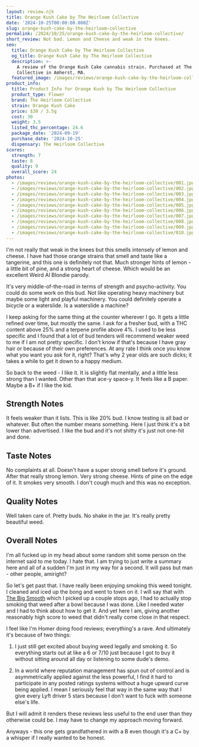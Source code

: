 ```yaml
---
layout: review.njk
title: Orange Kush Cake by The Heirloom Collective
date: '2024-10-25T00:00:00.000Z'
slug: orange-kush-cake-by-the-heirloom-collective
permalink: /2024/10/25/orange-kush-cake-by-the-heirloom-collective/
short_review: Not bad. Lemon and Cheese and weak in the knees.
seo:
  title: Orange Kush Cake by The Heirloom Collective
  og_title: Orange Kush Cake by The Heirloom Collective
  description: >-
    A review of the Orange Kush Cake cannabis strain. Purchased at The Heirloom
    Collective in Amherst, MA.
  featured_image: /images/reviews/orange-kush-cake-by-the-heirloom-collective/005.jpg
product_info:
  title: Product Info for Orange Kush by The Heirloom Collective
  product_type: Flower
  brand: The Heirloom Collective
  strain: Orange Kush Cake
  price: $30 / 3.5g
  cost: 30
  weight: 3.5
  listed_thc_percentage: 24.6
  package_date: '2024-09-19'
  purchase_date: '2024-10-25'
  dispensary: The Heirloom Collective
scores:
  strength: 7
  taste: 8
  quality: 9
  overall_score: 24
photos:
  - /images/reviews/orange-kush-cake-by-the-heirloom-collective/001.jpg
  - /images/reviews/orange-kush-cake-by-the-heirloom-collective/002.jpg
  - /images/reviews/orange-kush-cake-by-the-heirloom-collective/003.jpg
  - /images/reviews/orange-kush-cake-by-the-heirloom-collective/004.jpg
  - /images/reviews/orange-kush-cake-by-the-heirloom-collective/005.jpg
  - /images/reviews/orange-kush-cake-by-the-heirloom-collective/006.jpg
  - /images/reviews/orange-kush-cake-by-the-heirloom-collective/007.jpg
  - /images/reviews/orange-kush-cake-by-the-heirloom-collective/008.jpg
  - /images/reviews/orange-kush-cake-by-the-heirloom-collective/009.jpg
  - /images/reviews/orange-kush-cake-by-the-heirloom-collective/010.jpg
---
```


I'm not really that weak in the knees but this smells intensely of lemon and cheese. I have had those orange strains that smell and taste like a tangerine, and this one is definitely not that. Much stronger hints of lemon - a little bit of pine, and a strong heart of cheese. Which would be an excellent Weird Al Blondie parody.

It's very middle-of-the-road in terms of strength and psycho-activity. You could do some work on this bud. Not like operating heavy machinery but maybe some light and playful machinery. You could definitely operate a bicycle or a waterslide. Is a waterslide a machine?

I keep asking for the same thing at the counter wherever I go. It gets a little refined over time, but mostly the same. I ask for a fresher bud, with a THC content above 25% and a terpene profile above 4%. I used to be less specific and I found that a lot of bud tenders will recommend weaker weed to me if I am not pretty specific. I don't know if that's because I have gray hair or because of their own preferences. At any rate I think once you know what you want you ask for it, right? That's why 2 year olds are such dicks; it takes a while to get it down to a happy medium.

So back to the weed - I like it. It is slightly flat mentally, and a little less strong than I wanted. Other than that ace-y space-y. It feels like a B paper. Maybe a B+ if I like the kid.

## Strength Notes

It feels weaker than it lists. This is like 20% bud. I know testing is all bad or whatever. But often the number means something. Here I just think it's a bit lower than advertised. I like the bud and it's not shitty it's just not one-hit and done.

## Taste Notes

No complaints at all. Doesn't have a super strong smell before it's ground. After that really strong lemon. Very strong cheese. Hints of pine on the edge of it. It smokes very smooth. I don't cough much and this was no exception.

## Quality Notes

Well taken care of. Pretty buds. No shake in the jar. It's really pretty beautiful weed.

## Overall Notes

I'm all fucked up in my head about some random shit some person on the internet said to me today. I hate that. I am trying to just write a summary here and all of a sudden I'm just in my way for a second. It will pass but man - other people, amiright?

So let's get past that. I have really been enjoying smoking this weed tonight. I cleaned and iced up the bong and went to town on it. I will say that with [The Big Smooth](/2024/10/11/the-big-smooth-from-natures-heritage/) which I picked up a couple stops ago, I had to actually stop smoking that weed after a bowl because I was done. Like I needed water and I had to think about how to get it. And yet here I am, giving another reasonably high score to weed that didn't really come close in that respect. 

I feel like I'm Homer doing food reviews; everything's a rave. And ultimately it's because of two things:

1. I just still get excited about buying weed legally and smoking it. So everything starts out at like a 6 or 7/10 just because I got to buy it without sitting around all day or listening to some dude's demo.

2. In a world where reputation management has spun out of control and is asymmetrically applied against the less powerful, I find it hard to participate in any posted ratings systems without a huge upward curve being applied. I mean I seriously feel that way in the same way that I give every Lyft driver 5 stars because I don't want to fuck with someone else's life.

But I will admit it renders these reviews less useful to the end user than they otherwise could be. I may have to change my approach moving forward.

Anyways - this one gets grandfathered in with a B even though it's a C+ by a whisper if I really wanted to be honest.
